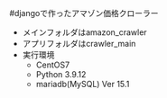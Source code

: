 #djangoで作ったアマゾン価格クローラー
- メインフォルダはamazon_crawler
- アプリフォルダはcrawler_main
- 実行環境
  - CentOS7
  - Python 3.9.12
  - mariadb(MySQL)  Ver 15.1
